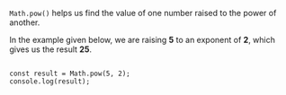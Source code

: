 `Math.pow()` helps us find the value of one number raised to the power of another.

In the example given below, we are raising **5** to an exponent of **2**, which gives us the result **25**.

<codeblock language="javascript" type="lesson">
<code>
const result = Math.pow(5, 2);
console.log(result);
</code>
</codeblock>
